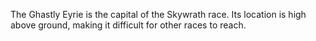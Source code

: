 The Ghastly Eyrie is the capital of the Skywrath race. Its location is high above ground, making it difficult for other races to reach.
